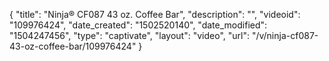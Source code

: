 {
    "title": "Ninja&reg; CF087 43 oz. Coffee Bar",
    "description": "",
    "videoid": "109976424",
    "date_created": "1502520140",
    "date_modified": "1504247456",
    "type": "captivate",
    "layout": "video",
    "url": "\/v\/ninja-cf087-43-oz-coffee-bar\/109976424"
}